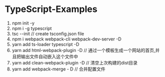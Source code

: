 # TypeScript-Examples
1. npm init -y
2. npm i -g typescript
3. tsc --init  // create tsconfig.json file
4. npm i webpack webpack-cli webpack-dev-server -D
5. yarn add ts-loader typescript -D
6. yarn add html-webpack-plugin -D // 通过一个模板生成一个网站的首页,并且把输出文件自动嵌入这个文件中
7. yarn add clean-webpack-plugin -D // 清空上次构建的dist目录
8. yarn add webpack-merge - D // 合并配置文件